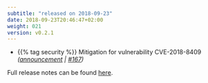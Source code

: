 ```yaml
---
subtitle: "released on 2018-09-23"
date: 2018-09-23T20:46:47+02:00
weight: 021
version: v0.2.1
---
```


- {{% tag security %}} Mitigation for vulnerability CVE-2018-8409 *([announcement](https://github.com/aspnet/Announcements/issues/316) | [#167](https://github.com/tomkerkhove/promitor/issues/167))*

Full release notes can be found [here](https://github.com/tomkerkhove/promitor/releases/tag/0.2.1).